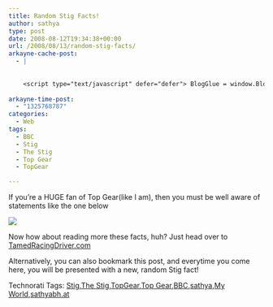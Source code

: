 ```yaml
---
title: Random Stig Facts!
author: sathya
type: post
date: 2008-08-12T19:34:38+00:00
url: /2008/08/13/random-stig-facts/
arkayne-cache-post:
  - |
    
    
    <script type="text/javascript" defer="defer"> BlogGlue = window.BlogGlue || window.Arkayne || {}; BlogGlue.baseurl = 'http://www.blogglue.com'; BlogGlue.go = function(e, a, cid, gid) { var id = a.getAttribute('id'); var orig = a.getAttribute('href'); var target = a.getAttribute('target'); var redir = [BlogGlue.baseurl, 'link', cid, gid, ''].join('/'); redir += '?ts=' + Math.random(); redir += '&amp;url=' + escape(a.href); a.setAttribute('href', redir); setTimeout('BlogGlue.restore("' + id + '", "' + orig + '")', 0); return true; }; BlogGlue.restore = function(id, orig) { var a = document.getElementById(id); if (a) a.setAttribute('href', orig); }; </script> <div class="blogglue_plugin" style="display:block;margin:5px 0px 20px 0px;"> <h3 class="blogglue-header blogglue-inner"> More From sathyabhat </h3> <ul class="blogglue-links blogglue-inner"> <li id="blogglue-inner-1"><a href="http://sathyabh.at/2008/03/02/my-new-baby/?utm_source=BlogGlue_network&amp;utm_medium=BlogGlue_Plugin" id="blogglue-2959680" target="_parent" onclick="return BlogGlue.go(event, this, 2942174, 2959680);" title="My new baby » My World">My new baby » My World</a></li> <li id="blogglue-inner-2"><a href="http://sathyabh.at/2008/01/15/the-reason-why-my-room-was-raided/?utm_source=BlogGlue_network&amp;utm_medium=BlogGlue_Plugin" id="blogglue-2956333" target="_parent" onclick="return BlogGlue.go(event, this, 2942174, 2956333);" title="The reason why my room was raided » My World">The reason why my room was raided » My World</a></li> <li id="blogglue-inner-3"><a href="http://sathyabh.at/2008/03/20/happy-birthday-to-me/?utm_source=BlogGlue_network&amp;utm_medium=BlogGlue_Plugin" id="blogglue-2955817" target="_parent" onclick="return BlogGlue.go(event, this, 2942174, 2955817);" title="Happy Birthday To Me » My World">Happy Birthday To Me » My World</a></li> </ul> <div class="blogglue-footer" style="margin:10px 0px;display:block !important"> <a href="http://www.blogglue.com/12928-ab7e24be6f12e678fc1a468df18f3f3f/?utm_source=BlogGlue%20Plugin&amp;utm_medium=Recommend&amp;utm_campaign=Plugin&amp;coupon=SATHYABHAT&amp;blogglue_page=2942174" target="_blank" style="text-decoration:none !important;"> <img src="http://www.gravatar.com/avatar.php?default=%2F%2Fs3.amazonaws.com%2Farkayne-media%2Fimg%2Fprofile%2Fdefault_sm.png&amp;size=24&amp;gravatar_id=1375f202e61682cc4963295f4b0430dc" width="24" height="24" border="0" alt="Blog Margeting Related Posts Plugin For sathyabhat" style="display:inline;margin: 0 5px 0 10px; border:1px solid #AAA; width: 24px !important; height: 24px; !important;"/><span style="position:relative;top:-8px;font-family:'Trebuchet MS'; font-size: 0.8em;">Ask <strong>sathyabhat</strong> To Recommend Your Posts</span> </a> <img class="blogglue-hit" style="border:none;left:-9999px;position:absolute;" src="http://www.blogglue.com/widget/hit/2942174.GIF" border="0" alt="Blog Marketing Related Posts Plugin Counter" /> </div> </div>
    
arkayne-time-post:
  - "1325768787"
categories:
  - Web
tags:
  - BBC
  - Stig
  - The Stig
  - Top Gear
  - TopGear

---
```

If you’re a HUGE fan of Top Gear(like I am), then you must be well aware of statements like the one below 

[<img src="http://tamedracingdriver.com/stigfactsig.php" border="0" />][1]

Now how about reading more these facts, huh? Just head over to <a href="http://tamedracingdriver.com/stigfact.php" target="_blank">TamedRacingDriver.com</a>

Alternatively, you can also bookmark this post, and everytime you come here, you will be presented with a new, random Stig fact!

<div class="wlWriterSmartContent" id="scid:0767317B-992E-4b12-91E0-4F059A8CECA8:338c673c-467b-4256-93ce-efc9b9b56d3a" style="padding-right: 0px; display: inline; padding-left: 0px; float: none; padding-bottom: 0px; margin: 0px; padding-top: 0px">
  Technorati Tags: <a href="http://technorati.com/tags/Stig" rel="tag">Stig</a>,<a href="http://technorati.com/tags/The+Stig" rel="tag">The Stig</a>,<a href="http://technorati.com/tags/TopGear" rel="tag">TopGear</a>,<a href="http://technorati.com/tags/Top+Gear" rel="tag">Top Gear</a>,<a href="http://technorati.com/tags/BBC" rel="tag">BBC</a>,<a href="http://technorati.com/tags/sathya" rel="tag">sathya</a>,<a href="http://technorati.com/tags/My+World" rel="tag">My World</a>,<a href="http://technorati.com/tags/sathyabh.at" rel="tag">sathyabh.at</a>
</div>

 [1]: http://tamedracingdriver.com/stigfact.php
